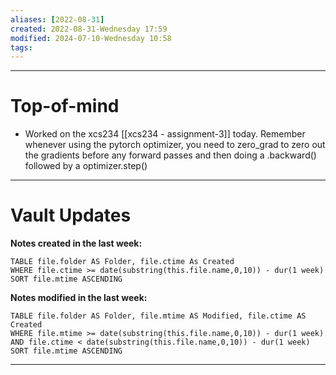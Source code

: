 ```yaml
---
aliases: [2022-08-31]
created: 2022-08-31-Wednesday 17:59
modified: 2024-07-10-Wednesday 10:58
tags: 
---
```


---

# Top-of-mind
- Worked on the xcs234 [[xcs234 - assignment-3]] today. Remember whenever using the pytorch optimizer, you need to zero_grad to zero out the gradients before any forward passes and then doing a .backward() followed by a optimizer.step()

---

# Vault Updates

**Notes created in the last week:**

``` dataview
TABLE file.folder AS Folder, file.ctime As Created
WHERE file.ctime >= date(substring(this.file.name,0,10)) - dur(1 week) 
SORT file.mtime ASCENDING
```

**Notes modified in the last week:**

``` dataview
TABLE file.folder AS Folder, file.mtime AS Modified, file.ctime AS Created
WHERE file.mtime >= date(substring(this.file.name,0,10)) - dur(1 week) 
AND file.ctime < date(substring(this.file.name,0,10)) - dur(1 week)
SORT file.mtime ASCENDING
```
---
